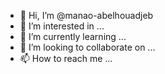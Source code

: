 - 👋 Hi, I’m @manao-abelhouadjeb
- 👀 I’m interested in ...
- 🌱 I’m currently learning ...
- 💞️ I’m looking to collaborate on ...
- 📫 How to reach me ...

<!---
manao-abelhouadjeb/manao-abelhouadjeb is a ✨ special ✨ repository because its `README.md` (this file) appears on your GitHub profile.
You can click the Preview link to take a look at your changes.
--->
